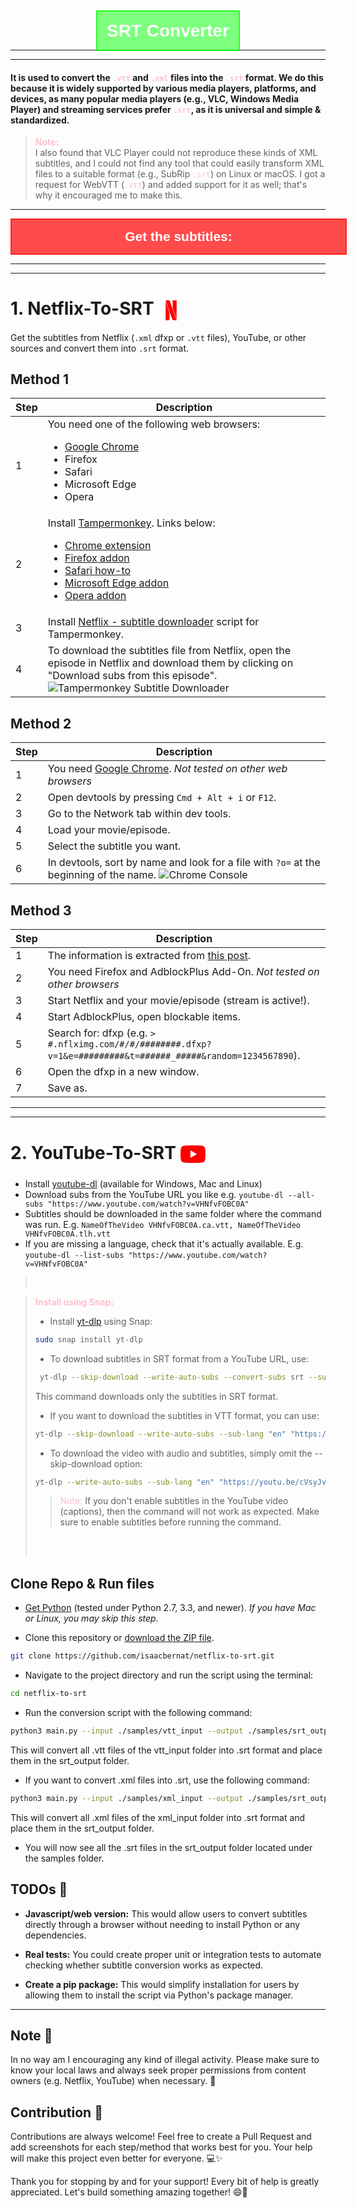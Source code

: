<p align="center">
  <span style="font-size: 2em; font-weight: bold; font-family: 'Arial', sans-serif; background-color: rgba(0, 255, 0, 0.5); padding: 15px; border: 2px solid rgba(0, 255, 0, 0.7); color: white;">SRT Converter</span>
</p>

---
---

#### It is used to convert the <span style="color: pink;">`.vtt`</span> and <span style="color: pink;">`.xml`</span> files into the <span style="color: pink;">`.srt`</span> format. We do this because it is widely supported by various media players, platforms, and devices, as many popular media players (e.g., VLC, Windows Media Player) and streaming services prefer <span style="color: pink;">`.srt`</span>, as it is universal and simple & standardized.

> **<span style="color: pink;">Note:</span>**  
> I also found that VLC Player could not reproduce these kinds of XML subtitles, and I could not find any tool that could easily transform XML files to a suitable format (e.g., SubRip <span style="color: pink;">`.srt`</span>) on Linux or macOS. I got a request for WebVTT (<span style="color: pink;">`.vtt`</span>) and added support for it as well; that's why it encouraged me to make this.

---

<p align="center" style="width: 100%; padding: 0; margin: 0;">
  <span style="font-size: 1.5em; font-weight: bold; font-family: 'Arial', sans-serif; border: 2px solid rgba(255, 0, 0, 0.5); padding: 15px; display: inline-block; background-color: rgba(255, 0, 0, 0.7); color: white; width: 100%; text-align: center;">Get the subtitles:</span>
</p>

---
---

# 1. Netflix-To-SRT <svg role="img" viewBox="0 0 24 24" xmlns="http://www.w3.org/2000/svg" width="32" height="32" fill="red" style="vertical-align: middle; margin-left: 5px;"><title>Netflix</title><path d="M5.398 0v.006c3.028 8.556 5.37 15.175 8.348 23.596 2.344.058 4.85.398 4.854.398-2.8-7.924-5.923-16.747-8.487-24zm8.489 0v9.63L18.6 22.951c-.043-7.86-.004-15.913.002-22.95zM5.398 1.05V24c1.873-.225 2.81-.312 4.715-.398v-9.22z"/></svg>


Get the subtitles from Netflix (`.xml` dfxp or `.vtt` files), YouTube, or other sources and convert them into `.srt` format.



## Method 1

| Step | Description |
|------|-------------|
| 1    | You need one of the following web browsers: <ul><li>[Google Chrome](https://www.google.com/chrome/browser/desktop/)</li><li>Firefox</li><li>Safari</li><li>Microsoft Edge</li><li>Opera</li></ul> |
| 2    | Install [Tampermonkey](https://www.tampermonkey.net/). Links below: <ul><li>[Chrome extension](https://chrome.google.com/webstore/detail/tampermonkey/dhdgffkkebhmkfjojejmpbldmpobfkfo)</li><li>[Firefox addon](https://addons.mozilla.org/firefox/addon/tampermonkey/)</li><li>[Safari how-to](https://www.tampermonkey.net/?browser=safari)</li><li>[Microsoft Edge addon](https://microsoftedge.microsoft.com/addons/detail/tampermonkey/iikmkjmpaadaobahmlepeloendndfphd)</li><li>[Opera addon](https://addons.opera.com/extensions/details/tampermonkey-beta/)</li></ul> |
| 3    | Install [Netflix - subtitle downloader](https://greasyfork.org/en/scripts/26654-netflix-subtitle-downloader) script for Tampermonkey. |
| 4    | To download the subtitles file from Netflix, open the episode in Netflix and download them by clicking on "Download subs from this episode". ![Tampermonkey Subtitle Downloader](netflix-to-srt-master/chrome_console.png) |

## Method 2

| Step | Description |
|------|-------------|
| 1    | You need [Google Chrome](https://www.google.com/chrome/browser/desktop/). *Not tested on other web browsers* |
| 2    | Open devtools by pressing `Cmd + Alt + i` or `F12`. |
| 3    | Go to the Network tab within dev tools. |
| 4    | Load your movie/episode. |
| 5    | Select the subtitle you want. |
| 6    | In devtools, sort by name and look for a file with `?o=` at the beginning of the name. ![Chrome Console](path-to-image/Screenshot-from-2024-10-18-00-02-41.png) |

## Method 3

| Step | Description |
|------|-------------|
| 1    | The information is extracted from [this post](http://forum.opensubtitles.org/viewtopic.php?t=15141). |
| 2    | You need Firefox and AdblockPlus Add-On. *Not tested on other browsers* |
| 3    | Start Netflix and your movie/episode (stream is active!). |
| 4    | Start AdblockPlus, open blockable items. |
| 5    | Search for: dfxp (e.g. `> #.nflximg.com/#/#/########.dfxp?v=1&e=#########&t=######_#####&random=1234567890`). |
| 6    | Open the dfxp in a new window. |
| 7    | Save as. |

---
---
# 2. YouTube-To-SRT <span style="color: red; font-size: 2.5em;"></span> <svg role="img" viewBox="0 0 24 24" xmlns="http://www.w3.org/2000/svg" style="fill: red; width: 40px; height: 40px; vertical-align: middle;"><title>YouTube</title><path d="M23.498 6.186a3.016 3.016 0 0 0-2.122-2.136C19.505 3.545 12 3.545 12 3.545s-7.505 0-9.377.505A3.017 3.017 0 0 0 .502 6.186C0 8.07 0 12 0 12s0 3.93.502 5.814a3.016 3.016 0 0 0 2.122 2.136c1.871.505 9.376.505 9.376.505s7.505 0 9.377-.505a3.015 3.015 0 0 0 2.122-2.136C24 15.93 24 12 24 12s0-3.93-.502-5.814zM9.545 15.568V8.432L15.818 12l-6.273 3.568z"/></svg>

- Install [youtube-dl](https://github.com/ytdl-org/youtube-dl) (available for Windows, Mac and Linux)
- Download subs from the YouTube URL you like e.g. `youtube-dl --all-subs "https://www.youtube.com/watch?v=VHNfvFOBC0A"`
- Subtitles should be downloaded in the same folder where the command was run. E.g. `NameOfTheVideo VHNfvFOBC0A.ca.vtt, NameOfTheVideo VHNfvFOBC0A.tlh.vtt`
- If you are missing a language, check that it's actually available. E.g. `youtube-dl --list-subs "https://www.youtube.com/watch?v=VHNfvFOBC0A"`

> <br>

> **<span style="color: pink;">Install using Snap:</span>**  
> - Install [yt-dlp](https://github.com/yt-dlp/yt-dlp) using Snap:
> ```bash
> sudo snap install yt-dlp
> ```
> - To download subtitles in SRT format from a YouTube URL, use:
> ```bash
>  yt-dlp --skip-download --write-auto-subs --convert-subs srt --sub-lang "en" "https://youtu.be/cVsyJvxX48A" 
> ```
> This command downloads only the subtitles in SRT format.
> - If you want to download the subtitles in VTT format, you can use:
> ```bash
> yt-dlp --skip-download --write-auto-subs --sub-lang "en" "https://youtu.be/cVsyJvxX48A"
> ```
> - To download the video with audio and subtitles, simply omit the --skip-download option:
> ```bash
> yt-dlp --write-auto-subs --sub-lang "en" "https://youtu.be/cVsyJvxX48A"
> ```
>> <span style="color: pink;">Note:</span>
>> If you don't enable subtitles in the YouTube video (captions), then the command will not work as expected. Make sure to enable subtitles before running the command.
> <br>
>
> <br>



## Clone Repo & Run files

- [Get Python](https://www.python.org/downloads/) (tested under Python 2.7, 3.3, and newer). *If you have Mac or Linux, you may skip this step.*

- Clone this repository or [download the ZIP file](https://github.com/isaacbernat/netflix-to-srt/archive/refs/heads/master.zip).

```bash
git clone https://github.com/isaacbernat/netflix-to-srt.git
```
- Navigate to the project directory and run the script using the terminal:
```bash
cd netflix-to-srt
```
- Run the conversion script with the following command:

```bash 
python3 main.py --input ./samples/vtt_input --output ./samples/srt_output
```
This will convert all .vtt files of the vtt_input folder into .srt format and place them in the srt_output folder.

- If you want to convert .xml files into .srt, use the following command:

```bash
python3 main.py --input ./samples/xml_input --output ./samples/srt_output
```
This will convert all .xml files of the xml_input folder into .srt format and place them in the srt_output folder.

- You will now see all the .srt files in the srt_output folder located under the samples folder.




## TODOs 🐙
- **Javascript/web version:** This would allow users to convert subtitles directly through a browser without needing to install Python or any dependencies.

- **Real tests:** You could create proper unit or integration tests to automate checking whether subtitle conversion works as expected.

- **Create a pip package:** This would simplify installation for users by allowing them to install the script via Python's package manager.

---

## Note 📝
In no way am I encouraging any kind of illegal activity. Please make sure to know your local laws and always seek proper permissions from content owners (e.g. Netflix, YouTube) when necessary. 🚨

## Contribution 🤗
Contributions are always welcome! Feel free to create a Pull Request and add screenshots for each step/method that works best for you. Your help will make this project even better for everyone. 💻✨

Thank you for stopping by and for your support! Every bit of help is greatly appreciated. Let's build something amazing together! 😄🌟
